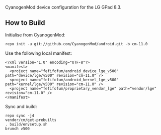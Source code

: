 CyanogenMod device configuration for the LG GPad 8.3.

How to Build
---------------

Initialise from CyanogenMod:

    repo init -u git://github.com/CyanogenMod/android.git -b cm-11.0

Use the following local manifest:

    <?xml version="1.0" encoding="UTF-8"?>
    <manifest>
      <project name="fefifofum/android_device_lge_v500" path="device/lge/v500" revision="cm-11.0" />
      <project name="fefifofum/android_kernel_lge_v500" path="kernel/lge/v500" revision="cm-11.0" />
      <project name="fefifofum/proprietary_vendor_lge" path="vendor/lge" revision="cm-11.0" />
    </manifest>

Sync and build:

    repo sync -j4
    vendor/cm/get-prebuilts
    . build/envsetup.sh
    brunch v500

